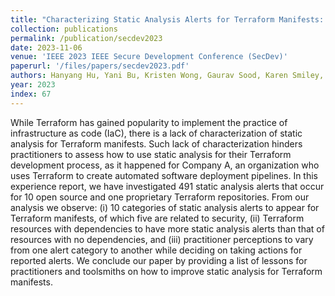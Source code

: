 ```yaml
---
title: "Characterizing Static Analysis Alerts for Terraform Manifests: An Experience Report"
collection: publications
permalink: /publication/secdev2023
date: 2023-11-06
venue: 'IEEE 2023 IEEE Secure Development Conference (SecDev)'
paperurl: '/files/papers/secdev2023.pdf'
authors: Hanyang Hu, Yani Bu, Kristen Wong, Gaurav Sood, Karen Smiley, and Akond Rahman
year: 2023
index: 67
--- 
```

While Terraform has gained popularity to implement the practice of infrastructure as code (IaC), there is a lack of characterization of static analysis for Terraform manifests. Such lack of characterization hinders practitioners to assess how to use static analysis for their Terraform development process, as it happened for Company A, an organization who uses Terraform to create automated software deployment pipelines. In this experience report, we have investigated 491 static analysis alerts that occur for 10 open source and one proprietary Terraform repositories. From our analysis we observe: (i) 10 categories of static analysis alerts to appear for Terraform manifests, of which five are related to security, (ii) Terraform resources with dependencies to have more static analysis alerts than that of resources with no dependencies, and (iii) practitioner perceptions to vary from one alert category to another while deciding on taking actions for reported alerts. We conclude our paper by providing a list of lessons for practitioners and toolsmiths on how to improve static analysis for Terraform manifests. 